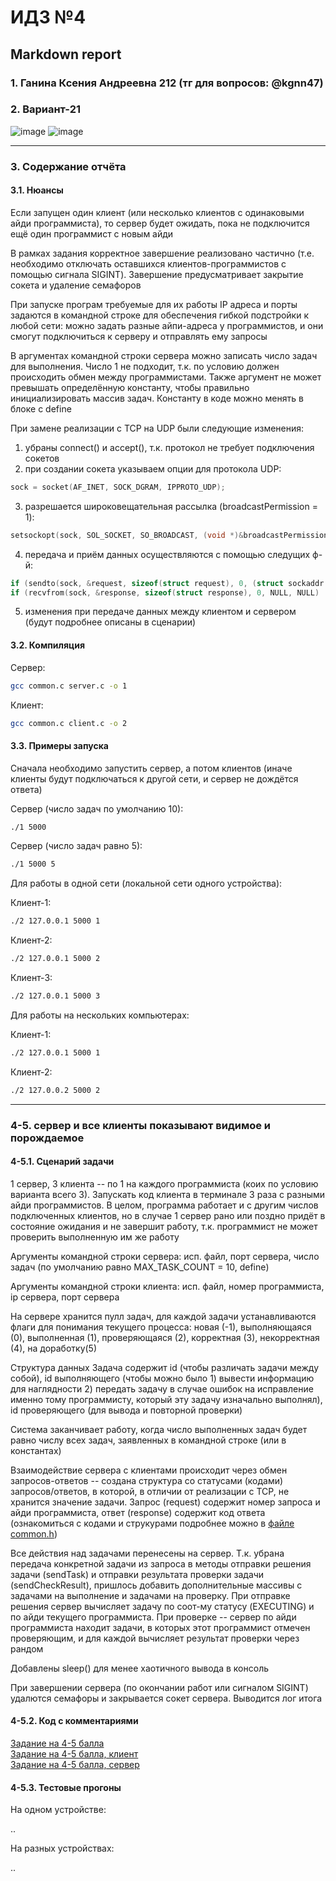 #  ИДЗ №4 #
## Markdown report <br> ##

### 1. Ганина Ксения Андреевна 212 (тг для вопросов: @kgnn47) <br> ###
### 2. Вариант-21 <br> ###

![image](https://github.com/kseniag03/OS-IHW-4/assets/114473740/64db0a49-c50c-4062-bc81-a17c0723ad51)
![image](https://github.com/kseniag03/OS-IHW-3/assets/114473740/e8ead5cf-0696-4d48-9ba4-db46f0239a00)
________________________

### 3. Содержание отчёта <br> ###

#### 3.1. Нюансы <br> ####

Если запущен один клиент (или несколько клиентов с одинаковыми айди программиста), то сервер будет ожидать, пока не подключится ещё один программист с новым айди

В рамках задания корректное завершение реализовано частично (т.е. необходимо отключать оставшихся клиентов-программистов с помощью сигнала SIGINT). Завершение предусматривает закрытие сокета и удаление семафоров

При запуске програм требуемые для их работы IP адреса и порты задаются в командной строке для обеспечения гибкой подстройки к любой сети: можно задать разные айпи-адреса у программистов, и они смогут подключиться к серверу и отправлять ему запросы

В аргументах командной строки сервера можно записать число задач для выполнения. Число 1 не подходит, т.к. по условию должен происходить обмен между программистами. Также аргумент не может превышать определённую константу, чтобы правильно инициализировать массив задач. Константу в коде можно менять в блоке с define

При замене реализации с TCP на UDP были следующие изменения:
1) убраны connect() и accept(), т.к. протокол не требует подключения сокетов
2) при создании сокета указываем опции для протокола UDP:
```c
sock = socket(AF_INET, SOCK_DGRAM, IPPROTO_UDP);
```
3) разрешается широковещательная рассылка (broadcastPermission = 1):
```c
setsockopt(sock, SOL_SOCKET, SO_BROADCAST, (void *)&broadcastPermission, sizeof(broadcastPermission)
```
4) передача и приём данных осуществляются с помощью следущих ф-й:
```c
if (sendto(sock, &request, sizeof(struct request), 0, (struct sockaddr *)&servaddr, sizeof(servaddr)) != sizeof(request)) 
if (recvfrom(sock, &response, sizeof(struct response), 0, NULL, NULL) != sizeof(response))
```
5) изменения при передаче данных между клиентом и сервером (будут подробнее описаны в сценарии)

#### 3.2. Компиляция <br> ####

Сервер:
```sh
gcc common.c server.c -o 1
```
Клиент:
```sh
gcc common.c client.c -o 2
```

#### 3.3. Примеры запуска <br> ####

Сначала необходимо запустить сервер, а потом клиентов (иначе клиенты будут подключаться к другой сети, и сервер не дождётся ответа)

Сервер (число задач по умолчанию 10):
```sh
./1 5000
```
Сервер (число задач равно 5):
```sh
./1 5000 5
```

Для работы в одной сети (локальной сети одного устройства):

Клиент-1:
```sh
./2 127.0.0.1 5000 1
```
Клиент-2:
```sh
./2 127.0.0.1 5000 2
```
Клиент-3:
```sh
./2 127.0.0.1 5000 3
```

Для работы на нескольких компьютерах:

Клиент-1:
```sh
./2 127.0.0.1 5000 1
```
Клиент-2:
```sh
./2 127.0.0.2 5000 2
```
________________________

### 4-5. сервер и все клиенты показывают видимое и порождаемое <br> ###

#### 4-5.1. Сценарий задачи <br> ####

1 сервер, 3 клиента -- по 1 на каждого программиста (коих по условию варианта всего 3). Запускать код клиента в терминале 3 раза с разными айди программистов. В целом, программа работает и с другим числов подключенных клиентов, но в случае 1 сервер рано или поздно придёт в состояние ожидания и не завершит работу, т.к. программист не может проверить выполненную им же работу

Аргументы командной строки сервера: исп. файл, порт сервера, число задач (по умолчанию равно MAX_TASK_COUNT = 10, define)

Аргументы командной строки клиента: исп. файл, номер программиста, ip сервера, порт сервера

На сервере хранится пулл задач, для каждой задачи устанавливаются флаги для понимания текущего процесса: новая (-1), выполняющаяся (0), выполненная (1), проверяющаяся (2), корректная (3), некорректная (4), на доработку(5)

Структура данных Задача содержит id (чтобы различать задачи между собой), id выполняющего (чтобы можно было 1) вывести информацию для наглядности 2) передать задачу в случае ошибок на исправление именно тому программисту, который эту задачу изначально выполнял), id проверяющего (для вывода и повторной проверки)

Система заканчивает работу, когда число выполненных задач будет равно числу всех задач, заявленных в командной строке (или в константах)

Взаимодействие сервера с клиентами происходит через обмен запросов-ответов -- создана структура со статусами (кодами) запросов/ответов, в которой, в отличии от реализации с TCP, не хранится значение задачи. Запрос (request) содержит номер запроса и айди программиста, ответ (response) содержит код ответа (ознакомиться с кодами и струкурами подробнее можно в [файле common.h](https://github.com/kseniag03/OS-IHW-4/blob/master/4-5/common.h))

Все действия над задачами перенесены на сервер. Т.к. убрана передача конкретной задачи из запроса в методы отправки решения задачи (sendTask) и отправки результата проверки задачи (sendCheckResult), пришлось добавить дополнительные массивы с задачами на выполнение и задачами на проверку. При отправке решения сервер вычисляет задачу по соот-му статусу (EXECUTING) и по айди текущего программиста. При проверке -- сервер по айди программиста находит задачи, в которых этот программист отмечен проверяющим, и для каждой вычисляет результат проверки через рандом

Добавлены sleep() для менее хаотичного вывода в консоль

При завершении сервера (по окончании работ или сигналом SIGINT) удалются семафоры и закрывается сокет сервера. Выводится лог итога

#### 4-5.2. Код с комментариями <br> ####

[Задание на 4-5 балла](https://github.com/kseniag03/OS-IHW-4/tree/master/4-5) <br>
[Задание на 4-5 балла, клиент](https://github.com/kseniag03/OS-IHW-4/blob/master/4-5/client.c) <br>
[Задание на 4-5 балла, сервер](https://github.com/kseniag03/OS-IHW-4/blob/master/4-5/server.c) <br>

#### 4-5.3. Тестовые прогоны <br> ####

На одном устройстве:

..

На разных устройствах:

..
